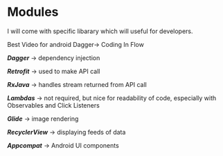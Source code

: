 # Modules
 
 
I will come with specific libarary which will useful for developers.

Best Video for android Dagger-> Coding In Flow

***Dagger*** → dependency injection

***Retrofit*** → used to make API call

***RxJava*** → handles stream returned from API call

***Lambdas*** → not required, but nice for readability of code, especially with Observables and Click Listeners

***Glide*** → image rendering

***RecyclerView*** → displaying feeds of data

***Appcompat*** → Android UI components


